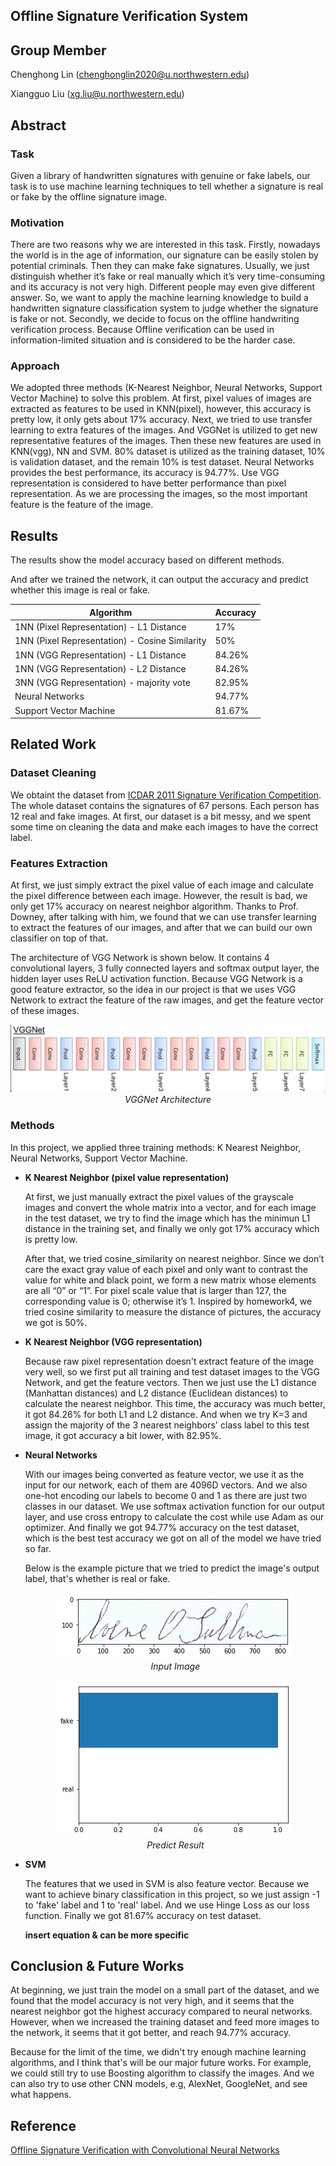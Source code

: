 ## Offline Signature Verification System

## Group Member
Chenghong Lin ([chenghonglin2020@u.northwestern.edu](mailto:chenghonglin2020@u.northwestern.edu))

Xiangguo Liu ([xg.liu@u.northwestern.edu](mailto:xg.liu@u.northwestern.edu))

## Abstract
### Task
Given a library of handwritten signatures with genuine or fake labels, our task is to use machine learning techniques to tell whether a signature is real or fake by the offline signature image.

### Motivation
There are two reasons why we are interested in this task. Firstly, nowadays the world is in the age of information, our signature can be easily stolen by potential criminals. Then they can make fake signatures. Usually, we just distinguish whether it’s fake or real manually which it’s very time-consuming and its accuracy is not very high. Different people may even give different answer. So, we want to apply the machine learning knowledge to build a handwritten signature classification system to judge whether the signature is fake or not. Secondly, we decide to focus on the offline handwriting verification process. Because Offline verification can be used in information-limited situation and is considered to be the harder case.


### Approach
We adopted three methods (K-Nearest Neighbor, Neural Networks, Support Vector Machine) to solve this problem. At first, pixel values of images are extracted as features to be used in KNN(pixel), however, this accuracy is pretty low, it only gets about 17% accuracy. Next, we tried to use transfer learning to extra features of the images. And VGGNet is utilized to get new representative features of the images. Then these new features are used in KNN(vgg), NN and SVM. 80% dataset is utilized as the training dataset, 10% is validation dataset, and the remain 10% is test dataset. Neural Networks provides the best performance, its accuracy is 94.77%. Use VGG representation is considered to have better performance than pixel representation. As we are processing the images, so the most important feature is the feature of the image.


## Results
The results show the model accuracy based on different methods.

And after we trained the network, it can output the accuracy and predict whether this image is real or fake.

|Algorithm|Accuracy|
|---|---|
|1NN (Pixel Representation) - L1 Distance| 17%|
|1NN (Pixel Representation) - Cosine Similarity|50%|
|1NN (VGG Representation) -  L1 Distance|84.26%|
|1NN (VGG Representation) - L2 Distance|84.26%|
|3NN (VGG Representation) - majority vote|82.95%|
|Neural Networks|94.77%|
|Support Vector Machine|81.67%|


## Related Work
### Dataset Cleaning
We obtaint the dataset from [ICDAR 2011 Signature Verification Competition](http://www.iapr-tc11.org/mediawiki/index.php/ICDAR_2011_Signature_Verification_Competition_(SigComp2011)). The whole dataset contains the signatures of 67 persons. Each person has 12 real and fake images. At first, our dataset is a bit messy, and we spent some time on cleaning the data and make each images to have the correct label.

### Features Extraction
At first, we just simply extract the pixel value of each image and calculate the pixel difference between each image. However, the result is bad, we only get 17% accuracy on nearest neighbor algorithm. Thanks to Prof. Downey, after talking with him, we found that we can use transfer learning to extract the features of our images, and after that we can build our own classifier on top of that.

The architecture of VGG Network is shown below. It contains 4 convolutional layers, 3 fully connected layers and softmax output layer, the hidden layer uses ReLU activation function. Because VGG Network is a good feature extractor, so the idea in our project is that we uses VGG Network to extract the feature of the raw images, and get the feature vector of these images.

<p align="center">
    <img src="pic/vggnet_architecture.png"><br />
    <i>VGGNet Architecture</i>
</p>


### Methods
In this project, we applied three training methods: K Nearest Neighbor, Neural Networks, Support Vector Machine.

- **K Nearest Neighbor (pixel value representation)**
  
  At first, we just manually extract the pixel values of the grayscale images and convert the whole matrix into a vector, and for each image in the test dataset, we try to find the image which has the minimun L1 distance in the training set, and finally we only got 17% accuracy which is pretty low.

  After that, we tried cosine_similarity on nearest neighbor. Since we don’t care the exact gray value of each pixel and only want to contrast the value for white and black point, we form a new matrix whose elements are all “0” or “1”. For pixel scale value that is larger than 127, the corresponding value is 0; otherwise it’s 1. Inspired by homework4, we tried cosine similarity to measure the distance of pictures, the accuracy we got is 50%.

- **K Nearest Neighbor (VGG representation)**
  
  Because raw pixel representation doesn't extract feature of the image very well, so we first put all training and test dataset images to the VGG Network, and get the feature vectors. Then we just use the L1 distance (Manhattan distances) and L2 distance (Euclidean distances) to calculate the nearest neighbor. This time, the accuracy was much better, it got 84.26% for both L1 and L2 distance. And when we try K=3 and assign the majority of the 3 nearest neighbors' class label to this test image, it got accuracy a bit lower, with 82.95%.

- **Neural Networks**
  
  With our images being converted as feature vector, we use it as the input for our network, each of them are 4096D vectors. And we also one-hot encoding our labels to become 0 and 1 as there are just two classes in our dataset. We use softmax activation function for our output layer, and use cross entropy to calculate the cost while use Adam as our optimizer. And finally we got 94.77% accuracy on the test dataset, which is the best test accuracy we got on all of the model we have tried so far.
  
  Below is the example picture that we tried to predict the image's output label, that's whether is real or fake.
  
  <p align="center">
    <img src="pic/download.png"><br />
    <i>Input Image</i>
  </p>  
  
  <p align="center">
    <img src="pic/prediction.png"><br />
  <i>Predict Result</i>
  </p>
  
  
- **SVM**
  
  The features that we used in SVM is also feature vector. Because we want to achieve binary classification in this project, so we just assign -1 to 'fake' label and 1 to 'real' label. And we use Hinge Loss as our loss function. Finally we got 81.67% accuracy on test dataset.
  
  **insert equation & can be more specific**
  


## Conclusion & Future Works

At beginning, we just train the model on a small part of the dataset, and we found that the model accuracy is not very high, and it seems that the nearest neighbor got the highest accuracy compared to neural networks. However, when we increased the training dataset and feed more images to the network, it seems that it got better, and reach 94.77% accuracy. 

Because for the limit of the time, we didn't try enough machine learning algorithms, and I think that's will be our major future works. For example, we could still try to use Boosting algorithm to classify the images. And we can also try to use other CNN models, e.g, AlexNet, GoogleNet, and see what happens.


## Reference
[Offline Signature Verification with Convolutional Neural Networks](http://cs231n.stanford.edu/reports/2016/pdfs/276_Report.pdf)
